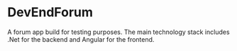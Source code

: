 # DevEndForum
A forum app build for testing purposes. The main technology stack includes .Net for the backend and Angular for the frontend.
